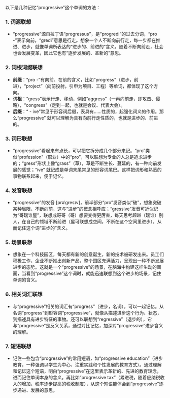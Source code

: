 以下是几种记忆“progressive”这个单词的方法：

### 1. 词源联想
 - “progressive”源自拉丁语“progressus”，是“progredi”的过去分词，“pro -”表示向前，“gredi”意思是行走。想象一个人不断向前行走，每一步都在推进、进步，就像单词所表达的“进步的、前进的”含义。随着不断向前走，社会也会发展变革，因此它也有“逐步发展的、革新的”意思。

### 2. 词根词缀联想
 - **前缀**：“pro -”有向前、在前的含义，比如“progress”（进步，前进），“project”（向前投射，引申为项目、工程）等单词，都体现了这个方向。
 - **词根**：“gress”表示行走、移动，例如“aggress”（一再向前走，即攻击、侵略），“congress”（走到一起，也就是会议、代表大会）。
 - **后缀**：“ - ive”常见于形容词后缀，表具有……性质的，起强化词义的作用。那么“progressive” 就可以理解为具有向前行走性质的，也就是进步的、前进的。 

### 3. 词形联想
 - “progressive”看起来有点长，可以把它拆分成几个部分来记。“pro”类似“profession”（职业）中的“pro”，可以联想为专业的人总是追求进步的；“gress”形状上像“grass”（草），草是不断生长、蔓延的，有一种向前发展的感觉；“ive” 就记成是单词末尾常见的形容词尾巴。这样把词形和熟悉的事物联系起来，便于记忆。

### 4. 发音联想
 - “progressive”的发音 [prəˈɡresɪv]，前半部分“pro”发音类似“破”，想象突破某种局限，不断向前，这与“进步”的概念相呼应；“gressive”发音可近似记为“哥瑞谁屋”，联想成哥哥（哥）想要变得更厉害，每天思考超越（瑞谁）别人，在自己的领域不断前进（屋可联想成空间，不断在这个空间里进步），从而记住这个词“进步的”含义。

### 5. 场景联想
 - 想象在一个科技园区，每天都有新的创意诞生，新的技术被研发出来。员工们积极工作，企业不断推出创新产品，整个园区充满活力，呈现出一种不断发展进步的态势。这就是一个“progressive”的场景，在脑海中构建这样生动的画面，当看到“progressive”这个词时，就能迅速联想到这个进步的场景，记住单词的含义。

### 6. 相关词汇联想
 - 与“progressive”相关的词汇有“progress”（进步，名词），可以一起记忆。从名词“progress”到形容词“progressive”，就像从描述进步这个行为、状态，到描述具有进步特征的事物。还可以联想到“regressive”（退步的），它与“progressive”是反义关系，通过对比记忆，加深对“progressive”进步含义的理解。

### 7. 短语联想
 - 记住一些包含“progressive”的常用短语，如“progressive education”（进步教育，一种强调以学生为中心、注重实践和个性发展的教育方式）。通过理解和记忆这个短语，明白“progressive”在这里表示革新的、先进的教育理念，进而记住单词本身的含义。再比如“progressive tax”（累进税，随着应纳税收入的增加，税率逐步提高的税收制度），从这个短语能体会到“progressive”逐步递进、发展的意思。 
